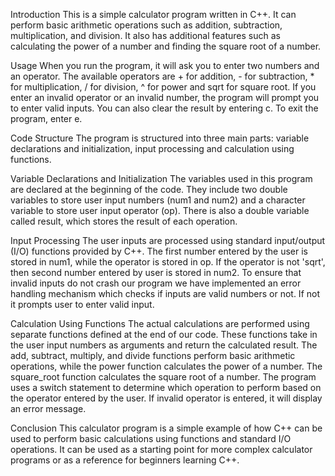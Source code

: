 Introduction
This is a simple calculator program written in C++. It can perform basic arithmetic operations such as addition, subtraction, multiplication, and division. It also has additional features such as calculating the power of a number and finding the square root of a number.

Usage
When you run the program, it will ask you to enter two numbers and an operator. The available operators are + for addition, - for subtraction, * for multiplication, / for division, ^ for power and sqrt for square root.
If you enter an invalid operator or an invalid number, the program will prompt you to enter valid inputs. You can also clear the result by entering c. To exit the program, enter e.

Code Structure
The program is structured into three main parts: variable declarations and initialization, input processing and calculation using functions.

Variable Declarations and Initialization
The variables used in this program are declared at the beginning of the code. They include two double variables to store user input numbers (num1 and num2) and a character variable to store user input operator (op). There is also a double variable called result, which stores the result of each operation.

Input Processing
The user inputs are processed using standard input/output (I/O) functions provided by C++. The first number entered by the user is stored in num1, while the operator is stored in op. If the operator is not 'sqrt', then second number entered by user is stored in num2.
To ensure that invalid inputs do not crash our program we have implemented an error handling mechanism which checks if inputs are valid numbers or not. If not it prompts user to enter valid input.

Calculation Using Functions
The actual calculations are performed using separate functions defined at the end of our code. These functions take in the user input numbers as arguments and return the calculated result.
The add, subtract, multiply, and divide functions perform basic arithmetic operations, while the power function calculates the power of a number. The square_root function calculates the square root of a number.
The program uses a switch statement to determine which operation to perform based on the operator entered by the user. If invalid operator is entered, it will display an error message.

Conclusion
This calculator program is a simple example of how C++ can be used to perform basic calculations using functions and standard I/O operations. It can be used as a starting point for more complex calculator programs or as a reference for beginners learning C++.